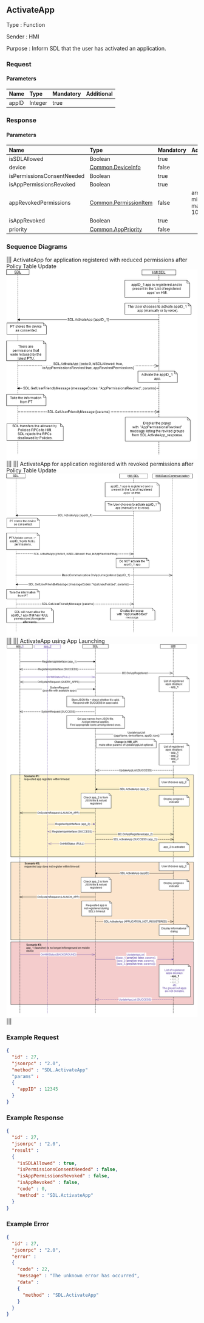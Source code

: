 ## ActivateApp

Type
: Function

Sender
: HMI

Purpose
: Inform SDL that the user has activated an application.

### Request

#### Parameters

|Name|Type|Mandatory|Additional|
|:---|:---|:--------|:---------|
|appID|Integer|true||

### Response

#### Parameters

|Name|Type|Mandatory|Additional|
|:---|:---|:--------|:---------|
|isSDLAllowed|Boolean|true||
|device|[Common.DeviceInfo](../../common/structs/#deviceinfo)|false||
|isPermissionsConsentNeeded|Boolean|true||
|isAppPermissionsRevoked|Boolean|true||
|appRevokedPermissions|[Common.PermissionItem](../../common/structs/#permissionitem)|false|array: true<br>minsize: 1<br>maxsize: 100|
|isAppRevoked|Boolean|true||
|priority|[Common.AppPriority](../../common/enums/#apppriority)|false||

### Sequence Diagrams
|||
ActivateApp for application registered with reduced permissions after Policy Table Update
![ActivateApp](./assets/ActivateAppReducedPermissions.png)
|||
|||
ActivateApp for application registered with revoked permissions after Policy Table Update
![ActivateApp](./assets/ActivateAppRevokedPermissions.png)
|||
|||
ActivateApp using App Launching
![ActivateApp](./assets/ActivateAppAppLaunch.png)
|||

### Example Request

```json
{
  "id" : 27,
  "jsonrpc" : "2.0",
  "method" : "SDL.ActivateApp"
  "params" :
  {
    "appID" : 12345
  }
}
```
### Example Response

```json
{
  "id" : 27,
  "jsonrpc" : "2.0",
  "result" :
  {
    "isSDLAllowed" : true,
    "isPermissionsConsentNeeded" : false,
    "isAppPermissionsRevoked" : false,
    "isAppRevoked" : false,
    "code" : 0,
    "method" : "SDL.ActivateApp"
  }
}
```

### Example Error

```json
{
  "id" : 27,
  "jsonrpc" : "2.0",
  "error" :
  {
    "code" : 22,
    "message" : "The unknown error has occurred",
    "data" :
    {
      "method" : "SDL.ActivateApp"
    }
  }
}
```
